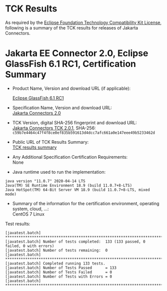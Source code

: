 TCK Results
===========

As required by the
[Eclipse Foundation Technology Compatibility Kit License](https://www.eclipse.org/legal/tck.php),
following is a summary of the TCK results for releases of Jakarta Connectors.

# Jakarta EE Connector 2.0, Eclipse GlassFish 6.1 RC1, Certification Summary

- Product Name, Version and download URL (if applicable): <br/>

  [Eclipse GlassFish 6.1 RC1](https://download.eclipse.org/ee4j/glassfish/glassfish-6.1.0-RC1.zip)

- Specification Name, Version and download URL: <br/>
  [Jakarta Connectors 2.0](https://jakarta.ee/specifications/connectors/2.0/)

- TCK Version, digital SHA-256 fingerprint and download URL: <br/>
  [Jakarta Connectors TCK 2.0.1](https://download.eclipse.org/ee4j/jakartaee-tck/jakartaee9-eftl/promoted/jakarta-connectors-tck-2.0.1.zip), 
  SHA-256:  `c59b7e4464c47f4f8ce0ef835b591613d4dcc7afc661a0e147eee49b5233462d`

- Public URL of TCK Results Summary: <br/>
  [TCK results summary](./TCK-Results-6.1-RC1)

- Any Additional Specification Certification Requirements: <br/>
  None
  
- Java runtime used to run the implementation: <br/>
```
java version "11.0.7" 2020-04-14 LTS
Java(TM) SE Runtime Environment 18.9 (build 11.0.7+8-LTS)
Java HotSpot(TM) 64-Bit Server VM 18.9 (build 11.0.7+8-LTS, mixed mode)
```

- Summary of the information for the certification environment, operating system, cloud, ...: <br/>
  CentOS 7 Linux



Test results:

```
[javatest.batch] ********************************************************************************
[javatest.batch] Number of tests completed:  133 (133 passed, 0 failed, 0 with errors)
[javatest.batch] Number of tests remaining:  0
[javatest.batch] ********************************************************************************
[javatest.batch] Completed running 133 tests.
[javatest.batch] Number of Tests Passed      = 133
[javatest.batch] Number of Tests Failed      = 0
[javatest.batch] Number of Tests with Errors = 0
[javatest.batch] ********************************************************************************
```
